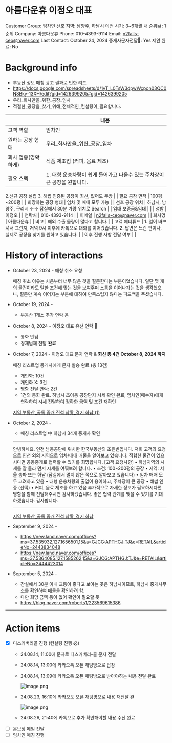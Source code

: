 # 아름다운휴 이정오 대표

Customer Group: 임차인
선호 지역: 남양주, 하남시
이전 시기: 3~6개월 내
순위📊: 1순위
Company: 아름다운휴
Phone: 010-4393-9114
Email: n2falls-ceo@naver.com
Last Contact: October 24, 2024
중개사문자전달📩: Yes
제안 완료: No

# Background info

- 부동산 정보 매칭 광고 결과로 인한 리드
- https://docs.google.com/spreadsheets/d/1yT_L0TsW3dpwWcpon03QC0N8Bky-13XH/edit?gid=1426399205#gid=1426399205
- 우리_회사만을_위한_공장_임차
- 적절한_공장을_찾기_위해_전체적인_컨설팅이_필요합니다.

|  | 내용 |
| --- | --- |
| 고객 역할 | 임차인 |
| 원하는 공장 형태 | 우리_회사만을_위한_공장_임차 |
| 회사 업종(명확하게) | 식품 제조업 (커피, 음료 제조) |
| 필요 스펙 | 1. 대형 운송차량이 쉽게 들어가고 나올수 있는 주차장이 큰 공장을 원합니다.
2.신규 공장 설립
3. 해썹 인증된 공장이 최선, 없어도 무방 |
| 필요 공장 면적 | 100평~200평 |
| 희망하는 공장 형태 | 임차 및 매매 모두 가능 |
| 선호 공장 위치 | 하남시, 남양주, 구리시 ←→ 잠실에서 30분 가량 위치로 Search |
| 임대 보증금&임대 |  |
| 성함 | 이정오 |
| 연락처 | 010-4393-9114 |
| 이메일 | [n2falls-ceo@naver.com](mailto:n2falls-ceo@naver.com) |
| 회사명 | 아름다운휴 |
| 비고 | 해외 수출 물량이 많다고 합니다. |
| 고객 에티튜드 | 1. 일이 바쁘셔서 그런지, 저녁 9시 이후에 카톡으로 대화를 이어갔습니다.
2. 답변은 느린 편이나, 실제로 공장을 찾기를 원하고 있습니다. |
| 이후 진행 사항 전달 여부 |  |

# History of interactions

- October 23, 2024 - 매칭 취소 요청
    
    매칭 취소 이유는 처음부터 너무 많은 것을 질문한다는 부분이었습니다. 일단 몇 개의 물건이라도 말한 조건에 맞는 것을 보여주며 소통을 이어나가는 것을 생각했으나, 질문만 계속 이어지는 부분에 대하여 만족스럽지 않다는 피드백을 주셨습니다. 
    
- October 19, 2024 -
    - 부동산 1개소 추가 연락 옴
- October 8, 2024 - 이정오 대표 유선 연락 📲
    - 통화 안됨
    - 경재님께 전달 **완료**
- October 7, 2024 - 이정오 대표 문자 연락 &  **회신 총 4건 October 8, 2024 까지**
    
    매칭 리스트업 중개사에게 문자 발송 완료 (총 13건)
    
    - 개인화: 10건
    - 개인화 X: 3건
    - 명함 전달 연락: 2건
    - 1건의 통화 완료. 하남시 초이동 공장단지 시세 확인 완료, 임차인(매수자)에게 연락하여 시세 전달하여 정확한 금액 및 조건 재확인
    
    [지역 부동산_공동 중개 진척 상황_경기 하남 (1)](%E1%84%8C%E1%85%B5%E1%84%8B%E1%85%A7%E1%86%A8%20%E1%84%87%E1%85%AE%E1%84%83%E1%85%A9%E1%86%BC%E1%84%89%E1%85%A1%E1%86%AB_%E1%84%80%E1%85%A9%E1%86%BC%E1%84%83%E1%85%A9%E1%86%BC%20%E1%84%8C%E1%85%AE%E1%86%BC%E1%84%80%E1%85%A2%20%E1%84%8C%E1%85%B5%E1%86%AB%E1%84%8E%E1%85%A5%E1%86%A8%20%E1%84%89%E1%85%A1%E1%86%BC%E1%84%92%E1%85%AA%E1%86%BC_%E1%84%80%E1%85%A7%E1%86%BC%E1%84%80%E1%85%B5%20%E1%84%92%E1%85%A1%20118e98ce7f7180ef9619f57f310fbd0f.csv)
    
- October 2, 2024 -
    - 매칭 리스트업 中 하남시 34개 중개사 확인
    
    ---
    
    안녕하세요. 인천 남동공단에 위치한 한국부동산의 조은빈입니다.
    저희 고객의 요청으로 인천 외의 지역으로 임차/매매 매물을 알아보고 있습니다.
    적합한 물건이 있으시다면 공동중개로 협력할 수 있기를 희망합니다.
    [고객 요청사항]
    • 하남지역의 시세를 잘 몰라 먼저 시세를 여쭤보려 합니다.
    • 조건: 100~200평의 공장
    • 지역: 서울 송파 또는 하남 (잠실에서 멀지 않은 쪽으로 알아보고 있습니다)
    • 임차 매매 모두 고려하고 있음
    • 대형 운송차량의 출입이 용이하고, 주차장이 큰 공장
    • 해썹 인증 (선택)
    • 커피, 음료 제조를 하고 있음
    추가적으로 자세한 정보가 필요하시다면 명함을 함께 전달해주시면 감사하겠습니다.
    좋은 협력 관계를 맺을 수 있기를 기대하겠습니다. 감사합니다.
    
    ---
    
    [지역 부동산_공동 중개 진척 상황_경기 하남](%E1%84%8C%E1%85%B5%E1%84%8B%E1%85%A7%E1%86%A8%20%E1%84%87%E1%85%AE%E1%84%83%E1%85%A9%E1%86%BC%E1%84%89%E1%85%A1%E1%86%AB_%E1%84%80%E1%85%A9%E1%86%BC%E1%84%83%E1%85%A9%E1%86%BC%20%E1%84%8C%E1%85%AE%E1%86%BC%E1%84%80%E1%85%A2%20%E1%84%8C%E1%85%B5%E1%86%AB%E1%84%8E%E1%85%A5%E1%86%A8%20%E1%84%89%E1%85%A1%E1%86%BC%E1%84%92%E1%85%AA%E1%86%BC_%E1%84%80%E1%85%A7%E1%86%BC%E1%84%80%E1%85%B5%20%E1%84%92%E1%85%A1%20113e98ce7f7180d7a462c03a95a5d79a.csv)
    
- September 9, 2024 -
    - https://new.land.naver.com/offices?ms=37.535932,127.1656501,15&a=GJCG:APTHGJ:TJ&e=RETAIL&articleNo=2443834048
    - https://new.land.naver.com/offices?ms=37.5364085,127.1585262,15&a=GJCG:APTHGJ:TJ&e=RETAIL&articleNo=2444423014
- September 5, 2024 -
    - 잠실에서 30분 이내 교통이 좋다고 보이는 곳은 하남시이므로, 하남시 중개사무소를 확인하여 매물을 확인하려 함.
    - 다만 희망 금액 등이 없어 확인이 필요할 듯
    - https://blog.naver.com/roberts1/223569615386

---

# Action items

- [x]  디스커버리콜 진행 (컨설팅 진행 必)
    - 24.08.14, 11:00에 문자로 디스커버리-콜 문자 전달
    - 24.08.14, 13:00에 카카오톡 오픈 채팅방으로 답장
    - 24.08.14, 13:09에 카카오톡 오픈 채팅방으로 받아야하는 내용 전달 완료
        
        ![image.png](image%20113.png)
        
    - 24.08.23, 16:10에 카카오토 오픈 채팅방으로 내용 재전달 완
        
        ![image.png](image%20114.png)
        
    - 24.08.26, 21:40에 카톡으로 추가 확인해야할 내용 수신 완료
- [ ]  온보딩 메일 전달
- [ ]  임차인 매칭 진행